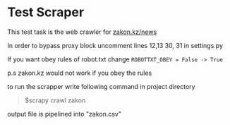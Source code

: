 # Test Scraper
This test task is the web crawler for [zakon.kz/news](zakon.kz/news)

In order to bypass proxy block uncomment lines 12,13 30, 31 in settings.py

If you want obey rules of robot.txt change
``` ROBOTTXT_OBEY = False -> True  ```

p.s zakon.kz would not work if you obey the rules

to run the scrapper write following command in project directory

>$scrapy crawl zakon

output file is pipelined into "zakon.csv"

